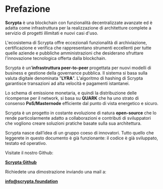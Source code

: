 # Prefazione

**Scrypta** è una blockchain con funzionalità decentralizzate avanzate ed è adatta come infrastruttura per la realizzazione di architetture complete a servizio di progetti illimitati e nuovi casi d'uso.

L'ecosistema di Scrypta offre eccezionali funzionalità di archiviazione, certificazione e verifica che rappresentano strumenti eccellenti per tutte quelle aziende e pubbliche amministrazioni che desiderano sfruttare l'innovazione tecnologica offerta dalla blockchain.

Scrypta è un'**infrastruttura peer-to-peer** progettata per nuovi modelli di business e gestione della governance pubblica. Il sistema si basa sulla valuta digitale denominata "**LYRA**". L'algoritmo di hashing di Scrypta garantisce transazioni ad alta velocità e pagamenti istantanei. 

Lo schema di emissione monetaria, e quindi la distribuzione delle ricompense per il network, si basa su **QUARK** che ha uno strato di consenso **PoS/Masternode** efficiente dal punto di vista energetico e sicuro.

Scrypta è un progetto in costante evoluzione di natura **open-source** che lo rende particolarmente adatto a collaborazioni e contributi di sviluppatori che vogliono creare soluzioni pratiche basate sulla sua architettura.

Scrypta nasce dall’idea di un gruppo coeso di innovatori. Tutto quello che leggerete in questo documento è già funzionante: il codice è già sviluppato, testato ed operativo.

Visitate il nostro Github:

[**Scrypta Github**](https://github.com/scryptachain)


Richiedete una dimostrazione inviando una mail a: 

[**info@scrypta.foundation**](info@scrypta.foundation)